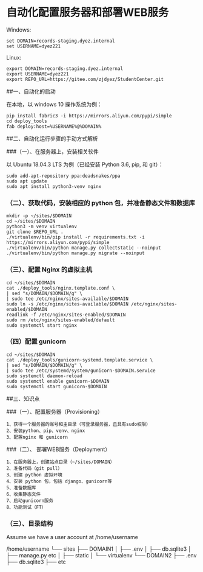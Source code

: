 自动化配置服务器和部署WEB服务
=======================

Windows:

    set DOMAIN=records-staging.dyez.internal
    set USERNAME=dyez221
    
Linux:

    export DOMAIN=records-staging.dyez.internal
    export USERNAME=dyez221
    export REPO_URL=https://gitee.com/zjdyez/StudentCenter.git
    
##一、自动化的启动

在本地，以 windows 10 操作系统为例：

    pip install fabric3 -i https://mirrors.aliyun.com/pypi/simple
    cd deploy_tools
    fab deploy:host=%USERNAME%@%DOMAIN%

##二、自动化运行步骤的手动方式解析

###（一）、在服务器上，安装相关软件

以 Ubuntu 18.04.3 LTS 为例（已经安装 Python 3.6, pip, 和 git）： 

    sudo add-apt-repository ppa:deadsnakes/ppa
    sudo apt update
    sudo apt install python3-venv nginx

### （二）、获取代码，安装相应的 python 包，并准备静态文件和数据库

    mkdir -p ~/sites/$DOMAIN
    cd ~/sites/$DOMAIN
    python3 -m venv virtualenv
    git clone $REPO_URL .
    ./virtualenv/bin/pip install -r requirements.txt -i https://mirrors.aliyun.com/pypi/simple
    ./virtualenv/bin/python manage.py collectstatic --noinput
    ./virtualenv/bin/python manage.py migrate --noinput

### （三）、配置 Nginx 的虚拟主机

    cd ~/sites/$DOMAIN
    cat ./deploy_tools/nginx.template.conf \
    | sed "s/DOMAIN/$DOMAIN/g" \
    | sudo tee /etc/nginx/sites-available/$DOMAIN
    sudo ln -s /etc/nginx/sites-available/$DOMAIN /etc/nginx/sites-enabled/$DOMAIN
    readlink -f /etc/nginx/sites-enabled/$DOMAIN
    sudo rm /etc/nginx/sites-enabled/default
    sudo systemctl start nginx

### （四）配置 gunicorn

    cd ~/sites/$DOMAIN
    cat ./deploy_tools/gunicorn-systemd.template.service \
    | sed "s/DOMAIN/$DOMAIN/g" \
    | sudo tee /etc/systemd/system/gunicorn-$DOMAIN.service
    sudo systemctl daemon-reload
    sudo systemctl enable gunicorn-$DOMAIN
    sudo systemctl start gunicorn-$DOMAIN
         
##三、知识点

###（一）、配置服务器（Provisioning）

    1、获得一个服务器的账号和主目录（可登录服务器，且具有sudo权限）
    2、安装python、pip、venv、nginx
    3、配置nginx 和 gunicorn
    
###（二）、 部署WEB服务（Deployment）

    1、在服务器上，创建站点目录（~/sites/DOMAIN）
    2、准备代码（git pull）
    3、创建 python 虚拟环境
    4、安装 python 包，包括 django、gunicorn等
    5、准备数据库
    6、收集静态文件
    7、启动gunicorn服务
    8、功能测试（FT）
    
### （三）、目录结构

Assume we have a user account at /home/username

/home/username
└── sites
    ├── DOMAIN1
    │    ├── .env
    │    ├── db.sqlite3
    │    ├── manage.py etc
    │    ├── static
    │    └── virtualenv
    └── DOMAIN2
         ├── .env
         ├── db.sqlite3
         ├── etc
